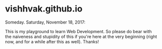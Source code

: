# vishhvak.github.io
Someday.
Saturday, November 18, 2017:
<p>This is my playground to learn Web Development. So please do bear with the naiveness and stupidity of this if you're here at the very beginning (right now, and for a while after this as well). Thanks!</p>
